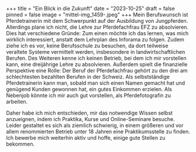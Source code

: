 +++
title = "Ein Blick in die Zukunft"
date = "2023-10-25"
draft = false
pinned = false
image = "mittel-img_1459-.jpeg"
+++
Mein Berufswunsch ist Pferdetrainerin mit dem Schwerpunkt auf der Ausbildung von Jungpferden. Allerdings plane ich nicht, die Lehre zur Pferdefachfrau EFZ zu absolvieren. Dies hat verschiedene Gründe: Zum einen möchte ich das lernen, was mich wirklich interessiert, anstatt dem Lehrplan des Inforama zu folgen. Zudem ziehe ich es vor, keine Berufsschule zu besuchen, da dort teilweise veraltete Systeme vermittelt werden, insbesondere in landwirtschaftlichen Berufen. Des Weiteren kenne ich keinen Betrieb, bei dem ich mir vorstellen kann, eine dreijährige Lehre zu absolvieren. Außerdem spielt die finanzielle Perspektive eine Rolle: Der Beruf der Pferdefachfrau gehört zu den drei am schlechtesten bezahlten Berufen in der Schweiz. Als selbstständige Pferdetrainerin kann man, sobald man sich einen Namen gemacht hat und genügend Kunden gewonnen hat, ein gutes Einkommen erzielen.                                                                                                           Als Nebenjob könnte ich mir auch gut vorstellen, als Pferdefotografin zu arbeiten.

 Daher habe ich mich entschieden, mir das notwendige Wissen selbst anzueignen, indem ich Praktika, Kurse und Online-Seminare besuche. Leider gestaltet es sich als ziemlich schwierig, in einem größeren und vor allem renommierten Betrieb unter 18 Jahren eine Praktikumsstelle zu finden. Ich bewerbe mich weiterhin aktiv und hoffe, einige gute Stellen zu bekommen.
